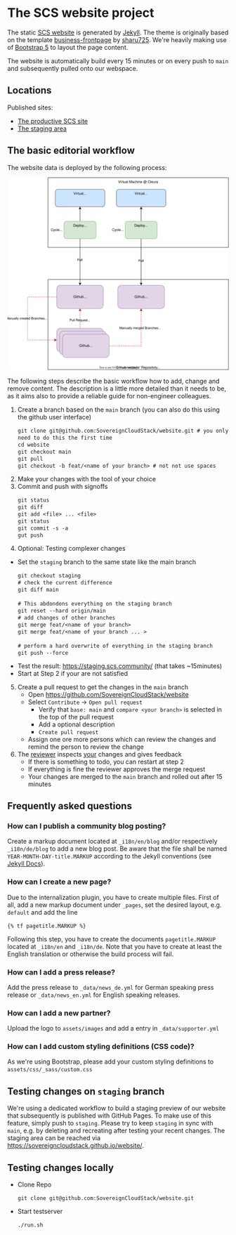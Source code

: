 
# The SCS website project

The static [SCS website](https://scs.community) is generated by [Jekyll](https://jekyllrb.com/). The theme is originally based on the template [business-frontpage](https://github.com/sharu725/business-frontpage) by [sharu725](https://github.com/sharu725). We're heavily making use of [Bootstrap 5](https://getbootstrap.com/docs/5.0) to layout the page content.

The website is automatically build every 15 minutes or on every push to `main` and subsequently pulled onto our webspace.

## Locations

Published sites:

* [The productive SCS site](https://scs.community/)
* [The staging area](https://staging.scs.community/)

## The basic editorial workflow

The website data is deployed by the following process:

![Website workflow](_assets/images/readme/website_workflow.drawio.svg)

The following steps describe the basic workflow how to add, change and remove content.
The description is a little more detailed than it needs to be, as it aims also to provide a reliable guide for non-engineer colleagues.

1. Create a branch based on the `main` branch
   (you can also do this using the github user interface)
   ```
   git clone git@github.com:SovereignCloudStack/website.git # you only need to do this the first time
   cd website
   git checkout main
   git pull
   git checkout -b feat/<name of your branch> # not not use spaces
   ```
2. Make your changes with the tool of your choice
3. Commit and push with signoffs
   ```
   git status
   git diff
   git add <file> ... <file>
   git status
   git commit -s -a
   gut push
   ```
4. Optional: Testing complexer changes
  * Set the `staging` branch to the same state like the main branch
     ```
     git checkout staging
     # check the current difference
     git diff main

     # This abdondons everything on the staging branch
     git reset --hard origin/main
     # add changes of other branches
     git merge feat/<name of your branch>
     git merge feat/<name of your branch ... >

     # perform a hard overwrite of everything in the staging branch
     git push --force
     ```
  * Test the result: https://staging.scs.community/ (that takes ~15minutes)
  * Start at Step 2 if your are not satisfied
5. Create a pull request to get the changes in the `main` branch
   * Open https://github.com/SovereignCloudStack/website
   * Select `Contribute` -> `Open pull request`
     * Verify that `base: main` and `compare <your branch>` is selected in the top of the pull request
     * Add a optional description
     * `Create pull request`
   * Assign one ore more persons which can review the changes and remind the person to review the change
6. The [reviewer](https://github.com/pulls/assigned) inspects [your](https://github.com/pulls) changes and gives feedback
   * If there is something to todo, you can restart at step 2
   * If everything is fine the reviewer approves the merge request
   * Your changes are merged to the `main` branch and rolled out after 15 minutes

## Frequently asked questions

### How can I publish a community blog posting?
Create a markup document located at `_i18n/en/blog` and/or respectively `_i18n/de/blog`  to add a new blog post. Be aware that the file shall be named `YEAR-MONTH-DAY-title.MARKUP` according to the Jekyll conventions (see [Jekyll Docs](https://jekyllrb.com/docs/posts/)).

### How can I create a new page?
Due to the internalization plugin, you have to create multiple files. First of all, add a new markup document under `_pages`, set the desired layout, e.g. `default` and add the line
```
{% tf pagetitle.MARKUP %}
```
Following this step, you have to create the documents `pagetitle.MARKUP` located at `_i18n/en` and `_i18n/de`. Note that you have to create at least the English translation or otherwise the build process will fail.

### How can I add a press release?
Add the press release to `_data/news_de.yml` for German speaking press release or `_data/news_en.yml` for English speaking releases.

### How can I add a new partner?
Upload the logo to `assets/images` and add a entry in `_data/supporter.yml`

### How can I add custom styling definitions (CSS code)?
As we're using Bootstrap, please add your custom styling definitions to `assets/css/_sass/custom.css`

## Testing changes on `staging` branch

We're using a dedicated workflow to build a staging preview of our website that subsequently is published with GitHub Pages. To make use of this feature, simply push to `staging`. Please try to keep `staging` in sync with `main`, e.g. by deleting and recreating after testing your recent changes. The staging area can be reached via <https://sovereigncloudstack.github.io/website/>.

## Testing changes locally

* Clone Repo
  ```
  git clone git@github.com:SovereignCloudStack/website.git
  ```
* Start testserver
  ```
  ./run.sh
  ```

